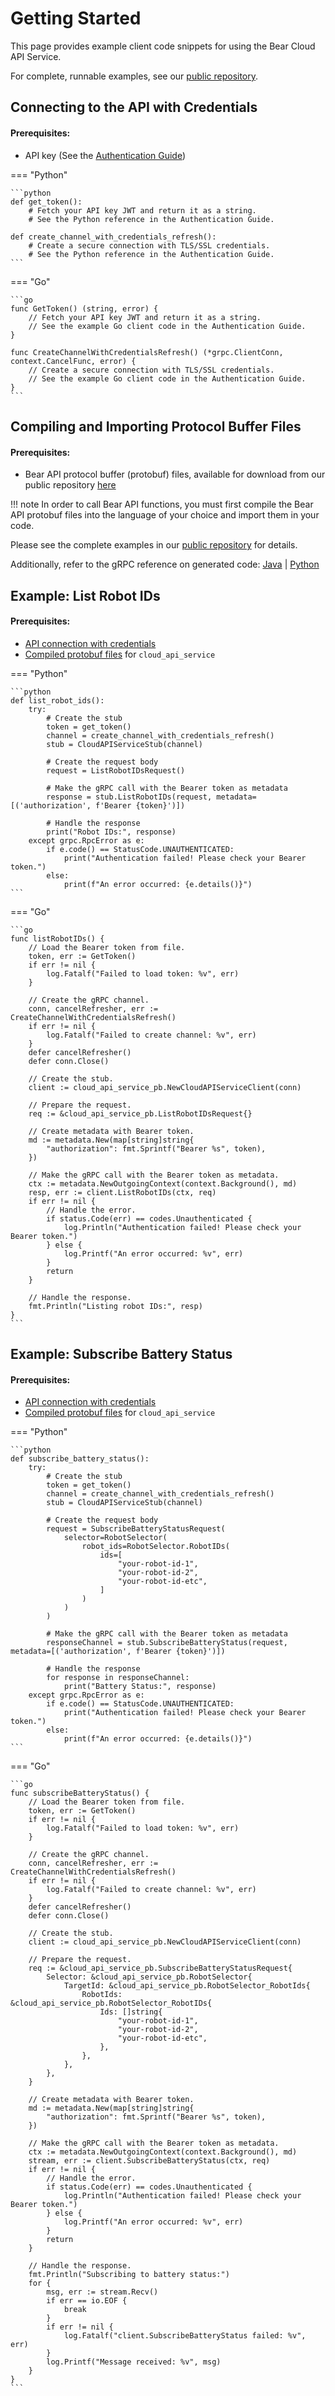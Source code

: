 # Getting Started

This page provides example client code snippets for using the Bear Cloud API Service.

For complete, runnable examples, see our [public repository](https://github.com/bearrobotics-public/cloud/tree/main).

## Connecting to the API with Credentials

#### Prerequisites:
- API key (See the [Authentication Guide](authentication.md))

=== "Python"

	```python
	def get_token():
		# Fetch your API key JWT and return it as a string.
		# See the Python reference in the Authentication Guide.

	def create_channel_with_credentials_refresh():
		# Create a secure connection with TLS/SSL credentials.
		# See the Python reference in the Authentication Guide.
	```

=== "Go"

	```go
	func GetToken() (string, error) {
		// Fetch your API key JWT and return it as a string.
		// See the example Go client code in the Authentication Guide.
	}

	func CreateChannelWithCredentialsRefresh() (*grpc.ClientConn, context.CancelFunc, error) {
		// Create a secure connection with TLS/SSL credentials.
		// See the example Go client code in the Authentication Guide.
	}
	```

## Compiling and Importing Protocol Buffer Files

#### Prerequisites:
- Bear API protocol buffer (protobuf) files, available for download from our public repository [here](https://github.com/bearrobotics-public/cloud/tree/main/bearrobotics/api)

!!! note
	In order to call Bear API functions, you must first compile the Bear API protobuf files into the language of your choice and import them in your code.

Please see the complete examples in our [public repository](https://github.com/bearrobotics-public/cloud/tree/main) for details.

Additionally, refer to the gRPC reference on generated code: [Java](https://grpc.io/docs/languages/java/generated-code/) | [Python](https://grpc.io/docs/languages/python/generated-code/)

## Example: List Robot IDs

#### Prerequisites:
- [API connection with credentials](#connecting-to-the-api-with-credentials)
- [Compiled protobuf files](#compiling-and-importing-protocol-buffer-files) for `cloud_api_service`

=== "Python"

	```python
	def list_robot_ids():
		try:
			# Create the stub
			token = get_token()
			channel = create_channel_with_credentials_refresh()
			stub = CloudAPIServiceStub(channel)
			
			# Create the request body
			request = ListRobotIDsRequest()

			# Make the gRPC call with the Bearer token as metadata
			response = stub.ListRobotIDs(request, metadata=[('authorization', f'Bearer {token}')])
			
			# Handle the response
			print("Robot IDs:", response)
		except grpc.RpcError as e:
			if e.code() == StatusCode.UNAUTHENTICATED:
				print("Authentication failed! Please check your Bearer token.")
			else:
				print(f"An error occurred: {e.details()}")
	```

=== "Go"

	```go
	func listRobotIDs() {
		// Load the Bearer token from file.
		token, err := GetToken()
		if err != nil {
			log.Fatalf("Failed to load token: %v", err)
		}

		// Create the gRPC channel.
		conn, cancelRefresher, err := CreateChannelWithCredentialsRefresh()
		if err != nil {
			log.Fatalf("Failed to create channel: %v", err)
		}
		defer cancelRefresher()
		defer conn.Close()

		// Create the stub.
		client := cloud_api_service_pb.NewCloudAPIServiceClient(conn)

		// Prepare the request.
		req := &cloud_api_service_pb.ListRobotIDsRequest{}

		// Create metadata with Bearer token.
		md := metadata.New(map[string]string{
			"authorization": fmt.Sprintf("Bearer %s", token),
		})

		// Make the gRPC call with the Bearer token as metadata.
		ctx := metadata.NewOutgoingContext(context.Background(), md)
		resp, err := client.ListRobotIDs(ctx, req)
		if err != nil {
			// Handle the error.
			if status.Code(err) == codes.Unauthenticated {
				log.Println("Authentication failed! Please check your Bearer token.")
			} else {
				log.Printf("An error occurred: %v", err)
			}
			return
		}

		// Handle the response.
		fmt.Println("Listing robot IDs:", resp)
	}
	```

## Example: Subscribe Battery Status

#### Prerequisites:
- [API connection with credentials](#connecting-to-the-api-with-credentials)
- [Compiled protobuf files](#compiling-and-importing-protocol-buffer-files) for `cloud_api_service`

=== "Python"

	```python
	def subscribe_battery_status():
		try:
			# Create the stub
			token = get_token()
			channel = create_channel_with_credentials_refresh()
			stub = CloudAPIServiceStub(channel)
			
			# Create the request body
			request = SubscribeBatteryStatusRequest(
				selector=RobotSelector(
					robot_ids=RobotSelector.RobotIDs(
						ids=[
							"your-robot-id-1",
							"your-robot-id-2",
							"your-robot-id-etc",
						]
					)
				)
			)

			# Make the gRPC call with the Bearer token as metadata
			responseChannel = stub.SubscribeBatteryStatus(request, metadata=[('authorization', f'Bearer {token}')])
			
			# Handle the response
			for response in responseChannel:
				print("Battery Status:", response)
		except grpc.RpcError as e:
			if e.code() == StatusCode.UNAUTHENTICATED:
				print("Authentication failed! Please check your Bearer token.")
			else:
				print(f"An error occurred: {e.details()}")
	```

=== "Go"

	```go
	func subscribeBatteryStatus() {
		// Load the Bearer token from file.
		token, err := GetToken()
		if err != nil {
			log.Fatalf("Failed to load token: %v", err)
		}

		// Create the gRPC channel.
		conn, cancelRefresher, err := CreateChannelWithCredentialsRefresh()
		if err != nil {
			log.Fatalf("Failed to create channel: %v", err)
		}
		defer cancelRefresher()
		defer conn.Close()

		// Create the stub.
		client := cloud_api_service_pb.NewCloudAPIServiceClient(conn)

		// Prepare the request.
		req := &cloud_api_service_pb.SubscribeBatteryStatusRequest{
			Selector: &cloud_api_service_pb.RobotSelector{
				TargetId: &cloud_api_service_pb.RobotSelector_RobotIds{
					RobotIds: &cloud_api_service_pb.RobotSelector_RobotIDs{
						Ids: []string{
							"your-robot-id-1",
							"your-robot-id-2",
							"your-robot-id-etc",
						},
					},
				},
			},
		}

		// Create metadata with Bearer token.
		md := metadata.New(map[string]string{
			"authorization": fmt.Sprintf("Bearer %s", token),
		})

		// Make the gRPC call with the Bearer token as metadata.
		ctx := metadata.NewOutgoingContext(context.Background(), md)
		stream, err := client.SubscribeBatteryStatus(ctx, req)
		if err != nil {
			// Handle the error.
			if status.Code(err) == codes.Unauthenticated {
				log.Println("Authentication failed! Please check your Bearer token.")
			} else {
				log.Printf("An error occurred: %v", err)
			}
			return
		}

		// Handle the response.
		fmt.Println("Subscribing to battery status:")
		for {
			msg, err := stream.Recv()
			if err == io.EOF {
				break
			}
			if err != nil {
				log.Fatalf("client.SubscribeBatteryStatus failed: %v", err)
			}
			log.Printf("Message received: %v", msg)
		}
	}
	```
